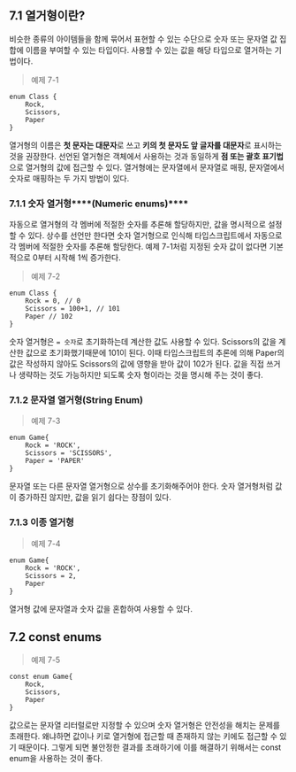## 7.1 열거형이란?

비슷한 종류의 아이템들을 함께 묶어서 표현할 수 있는 수단으로 숫자 또는 문자열 값 집합에 이름을 부여할 수 있는 타입이다. 사용할 수 있는 값을 해당 타입으로 열거하는 기법이다. 

> 예제 7-1
> 

```tsx
enum Class {
	Rock,
	Scissors,
	Paper
}
```

열거형의 이름은 **첫 문자는 대문자**로 쓰고 **키의 첫 문자도 앞 글자를 대문자**로 표시하는 것을 권장한다. 선언된 열거형은 객체에서 사용하는 것과 동일하게 **점 또는 괄호 표기법**으로 열거형의 값에 접근할 수 있다. 열거형에는 문자열에서 문자열로 매핑, 문자열에서 숫자로 매핑하는 두 가지 방법이 있다. 

### 7.1.1 숫자 열거형****(Numeric enums)****

자동으로 열거형의 각 멤버에 적절한 숫자를 추론해 할당하지만, 값을 명시적으로 설정할 수 있다. 상수를 선언만 한다면 숫자 열거형으로 인식해 타입스크립트에서 자동으로 각 멤버에 적절한 숫자를 추론해 할당한다. 예제 7-1처럼 지정된 숫자 값이 없다면 기본적으로 0부터 시작해 1씩 증가한다.

> 예제 7-2
> 

```tsx
enum Class {
	Rock = 0, // 0
	Scissors = 100+1, // 101
	Paper // 102
}
```

숫자 열거형은 `= 숫자`로 초기화하는데 계산한 값도 사용할 수 있다. Scissors의 값을 계산한 값으로 초기화했기때문에 101이 된다. 이때 타입스크립트의 추론에 의해 Paper의 값은 작성하지 않아도 Scissors의 값에 영향을 받아 값이 102가 된다. 값을 직접 쓰거나 생략하는 것도 가능하지만 되도록 숫자 형이라는 것을 명시해 주는 것이 좋다. 

### 7.1.2 문자열 열거형(String Enum)

> 예제 7-3
> 

```tsx
enum Game{
	Rock = 'ROCK',
	Scissors = 'SCISSORS',
	Paper = 'PAPER'
}
```

문자열 또는 다른 문자열 열거형으로 상수를 초기화해주어야 한다. 숫자 열거형처럼 값이 증가하진 않지만, 값을 읽기 쉽다는 장점이 있다.

### 7.1.3 이종 열거형

> 예제 7-4
> 

```tsx
enum Game{
	Rock = 'ROCK',
	Scissors = 2,
	Paper 
}
```

열거형 값에 문자열과 숫자 값을 혼합하여 사용할 수 있다. 

## 7.2 const enums

> 예제 7-5
> 

```tsx
const enum Game{
	Rock,
	Scissors,
	Paper
}
```

값으로는 문자열 리터럴로만 지정할 수 있으며 숫자 열거형은 안전성을 해치는 문제를 초래한다. 왜냐하면 값이나 키로 열거형에 접근할 때 존재하지 않는 키에도 접근할 수 있기 때문이다. 그렇게 되면 불안정한 결과를 초래하기에 이를 해결하기 위해서는 const enum을 사용하는 것이 좋다.
